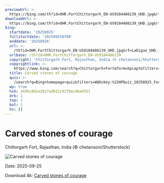 ```yaml
---
previewUrl: >-
  https://bing.com/th?id=OHR.FortChittorgarh_EN-US9184486139_UHD.jpg&rf=LaDigue_UHD.jpg&pid=hp&w=1024&h=576&rs=1&c=4
downloadUrl: >-
  https://bing.com/th?id=OHR.FortChittorgarh_EN-US9184486139_UHD.jpg&rf=LaDigue_UHD.jpg&pid=hp&w=3840&h=2160&rs=1&c=4
bing:
  startdate: '20250925'
  fullstartdate: '202509250700'
  enddate: '20250926'
  url: >-
    /th?id=OHR.FortChittorgarh_EN-US9184486139_UHD.jpg&rf=LaDigue_UHD.jpg&pid=hp&w=3840&h=2160&rs=1&c=4
  urlbase: /th?id=OHR.FortChittorgarh_EN-US9184486139
  copyright: 'Chittorgarh Fort, Rajasthan, India (© chetansoni/Shutterstock)'
  copyrightlink: >-
    https://www.bing.com/search?q=Chittorgarh+Fort&form=hpcapt&filters=HpDate%3a%2220250925_0700%22
  title: Carved stones of courage
  quiz: >-
    /search?q=Bing+homepage+quiz&filters=WQOskey:%22HPQuiz_20250925_FortChittorgarh%22&FORM=HPQUIZ
  wp: true
  hsh: 4595c8d1e2017ad912c91f0ac46a9551
  drk: 1
  top: 1
  bot: 1
  hs: []
---
```

# Carved stones of courage

Chittorgarh Fort, Rajasthan, India (© chetansoni/Shutterstock)

![Carved stones of courage](https://bing.com/th?id=OHR.FortChittorgarh_EN-US9184486139_UHD.jpg&rf=LaDigue_UHD.jpg&pid=hp&w=1024&h=576&rs=1&c=4)

Date: 2025-09-25

Download 4k: [Carved stones of courage](https://bing.com/th?id=OHR.FortChittorgarh_EN-US9184486139_UHD.jpg&rf=LaDigue_UHD.jpg&pid=hp&w=3840&h=2160&rs=1&c=4)
